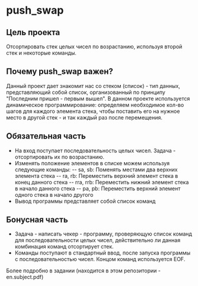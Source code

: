 # push_swap

Цель проекта
--
Отсортировать стек целых чисел по возрастанию, используя второй стек и некоторые команды.

Почему push_swap важен?
--
Данный проект дает знакомит нас со стеком (список) - тип данных, представляющий собой список, организованный по принципу "Последним пришел - первым вышел". В данном проекте используется динамическое программирование: определяем необходимое кол-во шагов для каждого элемента стека, чтобы поставить его на нужное место в другой стек - и так каждый раз после перемещения.

Обязательная часть
--
- На вход поступает последовательность целых чисел. Задача - отсортировать их по возрастанию.
- Изменять положение элементов в списке можем используя следующие команды:
-- sa, sb: Поменять местами два верхних элемента стека
-- ra, rb: Переместить верхний элемент стека в конец данного стека
-- rra, rrb: Переместить нижний элемент стека в начало данного стека
-- pa, pb: Переместить верхний элемент одного стека в начало другого
- Вывод программы представляет собой список команд

Бонусная часть
--
- Задача - написать чекер - программу, проверяющую список команд для последовательности целых чисел, действительно ли данная комбинация команд отсортирует стек.
- Команды поступают в стандартный ввод, после запуска программы с последовательностью чисел. Концом команд используется EOF.


Более подробно в задании (находится в этом репозитории - en.subject.pdf)
